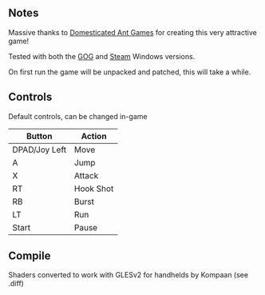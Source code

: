 ## Notes

Massive thanks to [Domesticated Ant Games](https://store.steampowered.com/search/?developer=Domesticated%20Ant%20Games) for creating this very attractive game!

Tested with both the [GOG](https://www.gog.com/en/game/gravity_circuit) and [Steam](https://store.steampowered.com/app/858710) Windows versions.

On first run the game will be unpacked and patched, this will take a while.

## Controls

Default controls, can be changed in-game

| Button | Action |
|--|--| 
|DPAD/Joy Left|Move|
|A|Jump|
|X|Attack|
|RT|Hook Shot|
|RB|Burst|
|LT|Run|
|Start|Pause|


## Compile

Shaders converted to work with GLESv2 for handhelds by Kompaan (see .diff)